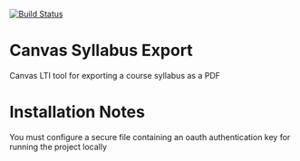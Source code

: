 [![Build Status](https://travis-ci.org/Harvard-ATG/canvas-syllabus-export.svg?branch=master)](https://travis-ci.org/Harvard-ATG/canvas-syllabus-export)

# Canvas Syllabus Export
Canvas LTI tool for exporting a course syllabus as a PDF 
# Installation Notes
You must configure a secure file containing an oauth authentication key for running the project locally
